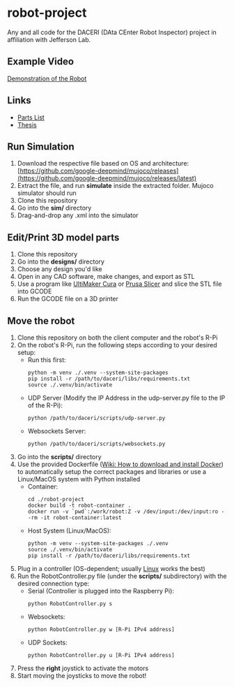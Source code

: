 # robot-project
Any and all code for the DACERI (DAta CEnter Robot Inspector) project in affiliation with Jefferson Lab.

## Example Video
[Demonstration of the Robot](https://www.youtube.com/watch?v=JDuZJEAZcf4&t=47s)

## Links
- [Parts List](https://docs.google.com/spreadsheets/d/1oFqTVsd3Hdgb1OTtmRurlVj-2fMQM05GRbAsK3FwgG0/edit?usp=sharing)
- [Thesis](https://drive.google.com/file/d/1kZYvtbdwQk6LjgCDchcMXePofmcdOxIe/view?usp=sharing)

## Run Simulation
1. Download the respective file based on OS and architecture: [https://github.com/google-deepmind/mujoco/releases](https://github.com/google-deepmind/mujoco/releases/latest)
2. Extract the file, and run **simulate** inside the extracted folder. Mujoco simulator should run
3. Clone this repository
4. Go into the **sim/** directory
5. Drag-and-drop any .xml into the simulator

## Edit/Print 3D model parts
1. Clone this repository
2. Go into the **designs/** directory
3. Choose any design you'd like
4. Open in any CAD software, make changes, and export as STL
5. Use a program like [UltiMaker Cura](https://ultimaker.com/software/ultimaker-cura/) or [Prusa Slicer](https://github.com/prusa3d/PrusaSlicer/releases) and slice the STL file into GCODE
6. Run the GCODE file on a 3D printer

## Move the robot
1. Clone this repository on both the client computer and the robot's R-Pi
2. On the robot's R-Pi, run the following steps according to your desired setup:
   * Run this first:
     ```
     python -m venv ./.venv --system-site-packages
     pip install -r /path/to/daceri/libs/requirements.txt
     source ./.venv/bin/activate
     ```
   * UDP Server (Modify the IP Address in the udp-server.py file to the IP of the R-Pi):
     ```
     python /path/to/daceri/scripts/udp-server.py
     ```
   * Websockets Server:
     ```
     python /path/to/daceri/scripts/websockets.py
     ```
4. Go into the **scripts/** directory
5. Use the provided Dockerfile ([Wiki: How to download and install Docker](https://docs.docker.com/get-started/get-docker/)) to automatically setup the correct packages and libraries or use a Linux/MacOS system with Python installed
   * Container:
     ```
     cd ./robot-project
     docker build -t robot-container .
     docker run -v `pwd`:/work/robot:Z -v /dev/input:/dev/input:ro --rm -it robot-container:latest
     ```
   * Host System (Linux/MacOS):
     ```
     python -m venv --system-site-packages ./.venv
     source ./.venv/bin/activate
     pip install -r /path/to/daceri/libs/requirements.txt
     ```
4. Plug in a controller (OS-dependent; usually [Linux](https://www.linuxmint.com/) works the best)
5. Run the RobotController.py file (under the **scripts/** subdirectory) with the desired connection type:
   * Serial (Controller is plugged into the Raspberry Pi):
     ```
     python RobotController.py s
     ```
   * Websockets:
     ```
     python RobotController.py w [R-Pi IPv4 address]
     ```
   * UDP Sockets:
     ```
     python RobotController.py u [R-Pi IPv4 address]
     ```
7. Press the **right** joystick to activate the motors
8. Start moving the joysticks to move the robot!
